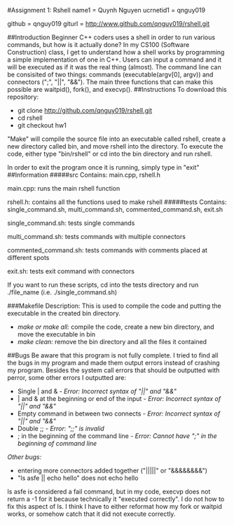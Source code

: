 #Assignment 1: Rshell
name1 = Quynh Nguyen
ucrnetid1 = qnguy019

github = qnguy019
giturl = http://www.github.com/qnguy019/rshell.git

##Introduction
Beginner C++ coders uses a shell in order to run various commands, but how is it actually done? In my CS100 (Software Construction) class, I get to understand how a shell works by programming a simple implementation of one in C++. Users can input a command and it will be executed as if it was the real thing (almost). The command line can be consisited of two things: commands (executable(argv[0], argv)) and connectors (";", "||", "&&"). The main three functions that can make this possible are waitpid(), fork(), and execvp().
##Instructions
To download this repository:

- git clone http://github.com/qnguy019/rshell.git
- cd rshell
- git checkout hw1

"Make" will compile the source file into an executable called rshell, create a new directory called bin, and move rshell into the directory. To execute the code, either type "bin/rshell" or cd into the bin directory and run rshell. 

In order to exit the program once it is running, simply type in "exit"
##Information
#####src
Contains: main.cpp, rshell.h

main.cpp: runs the main rshell function

rshell.h: contains all the functions used to make rshell
#####tests
Contains: single_command.sh, multi_command.sh, commented_command.sh, exit.sh

single_command.sh: tests single commands

multi_command.sh: tests commands with multiple connectors

commented_command.sh: tests commands with comments placed at different spots

exit.sh: tests exit command with connectors

If you want to run these scripts, cd into the tests directory and run ./file_name (i.e. ./single_command.sh)

###Makefile
   Description: This is used to compile the code and putting the executable in the created bin directory. 
- _make or make all:_ compile the code, create a new bin directory, and move the executable in bin
- _make clean:_ remove the bin directory and all the files it contained

##Bugs
Be aware that this program is not fully complete. I tried to find all the bugs in my program and made them output errors instead of crashing my program. Besides the system call errors that should be outputted with perror, some other errors I outputted are:

- Single | and & - _Error: Incorrect syntax of "||" and "&&"_
- | and & at the beginning or end of the input - _Error: Incorrect syntax of "||" and "&&"_ 
- Empty command in between two connects - _Error: Incorrect syntax of "||" and "&&"_ 
- Double ;; - _Error: ";;" is invalid_ 
- ; in the beginning of the command line - _Error: Cannot have ";" in the beginning of command line_

_Other bugs:_
- entering more connectors added together ("|||||" or "&&&&&&&&")
- "ls asfe || echo hello" does not echo hello

 ls asfe is considered a fail command, but in my code, execvp does not return a -1 for it because technically it "executed correctly". I do not how to fix this aspect of ls. I think I have to either reformat how my fork or waitpid works, or somehow catch that it did not execute correctly.





